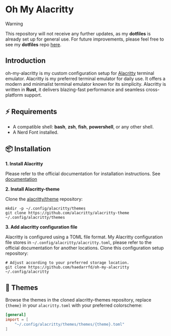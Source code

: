 # Oh My Alacritty

> [!WARNING]
> This repository will not receive any further updates, as my **dotfiles** is already set up for general use. For future improvements, please feel free to see my **dotfiles** repo [here](https://github.com/haedarrfd/dotfiles.git).

## Introduction

oh-my-alacritty is my custom configuration setup for [Alacritty](https://alacritty.org/index.html) terminal emulator. Alacritty is my preferred terminal emulator for daily use. It offers a modern and minimalist terminal emulator known for its simplicity. Alacritty is written in **Rust**, it delivers blazing-fast performance and seamless cross-platform support.

## ⚡️ Requirements

- A compatible shell: **bash**, **zsh**, **fish**, **powershell**, or any other shell.
- A Nerd Font installed.

## 📦 Installation

**1. Install Alacritty**

Please refer to the official documentation for installation instructions. See [documentation](https://alacritty.org/index.html#Installation)

**2. Install Alacritty-theme**

Clone the [alacritty/theme](https://github.com/alacritty/alacritty-theme) repository:

```shell
mkdir -p ~/.config/alacritty/themes
git clone https://github.com/alacritty/alacritty-theme ~/.config/alacritty/themes
```

**3. Add alacritty configuration file**

Alacritty is configured using a TOML file format. My Alacritty configuration file stores in `~/.config/alacritty/alacritty.toml`, please refer to the official documentation for another locations. Clone this configuration setup repository:

```shell
# Adjust according to your preferred storage location.
git clone https://github.com/haedarrfd/oh-my-alacritty ~/.config/alacritty
```

## 🎨 Themes

Browse the themes in the cloned alacritty-themes repository, replace `{theme}` in your `alacritty.toml` with your preferred colorscheme:

```toml
[general]
import = [
    "~/.config/alacritty/themes/themes/{theme}.toml"
]
```
